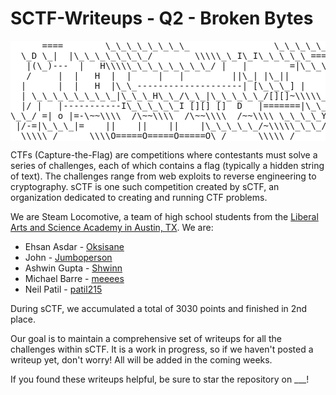 # SCTF-Writeups - Q2 - Broken Bytes

<pre style="background-color:white">
      ====        \_\_\_\_\_\_\_\_                \_\_\_\_\_\_\_\_\_\_\_
  \_D \_|  |\_\_\_\_\_\_\_/        \\\\\_\_I\_I\_\_\_\_\_===\_\_|\_\_\_\_\_\_\_\_\_|
   |(\_)---  |   H\\\\\_\_\_\_\_\_\_\_/ |   |        =|\_\_\_ \_\_\_|           \_\_\_\_\_\_\_\_\_\_\_\_\_\_\_\_\_
   /     |  |   H  |  |     |   |         ||\_| |\_||           \_|                \\\\\_\_\_\_\_A
  |      |  |   H  |\_\_--------------------| [\_\_\_] |         =|                        |
  | \_\_\_\_\_\_\_\_|\_\_\_H\_\_/\_\_|\_\_\_\_\_/[][]~\\\\\_\_\_\_\_\_\_|       |        -|                        |
  |/ |   |-----------I\_\_\_\_\_I [][] []  D   |=======|\_\_      \_\_|\_\_\_\_\_\_\_\_\_\_\_\_\_\_\_\_\_\_\_\_\_\_\_\_|\_
\_\_/ =| o |=-\~~\\\\  /\~~\\\\  /\~~\\\\  /~~\\\\ \_\_\_\_Y\_\_\_\_\_\_\_\_\_\_\_|\_\_  |\_\_\_\_\_\_\_\_\_\_\_\_\_\_\_\_\_\_\_\_\_\_\_\_\_\_|\_
 |/-=|\_\_\_|=    ||    ||    ||    |\_\_\_\_\_/~\\\\\_\_\_/               |\_D\_\_D\_\_D\_|  |\_D\_\_D\_\_D\_|
  \\\\\_/      \\\\O=====O=====O=====O\_/      \\\\\_/                  \\\\\_/   \\\\\_/    \\\\\_/   \\\\\_/
</pre>

CTFs (Capture-the-Flag) are competitions where contestants must solve a series of challenges, each of which contains a flag (typically a hidden string of text). The challenges range from web exploits to reverse engineering to cryptography. sCTF is one such competition created by sCTF, an organization dedicated to creating and running CTF problems.

We are Steam Locomotive, a team of high school students from the [Liberal Arts and Science Academy in Austin, TX](http://www.lasahighschool.org/). We are:
* Ehsan Asdar - [Oksisane](https://github.com/oksisane)
* John - [Jumboperson](https://github.com/jumboperson)
* Ashwin Gupta - [Shwinn](https://github.com/Shwinn)
* Michael Barre - [meeees](https://github.com/meeees)
* Neil Patil - [patil215](https://github.com/patil215)

During sCTF, we accumulated a total of 3030 points and finished in 2nd place.

Our goal is to maintain a comprehensive set of writeups for all the challenges within sCTF. It is a work in progress, so if we haven't posted a writeup  yet, don't worry! All will be added in the coming weeks.

If you found these writeups helpful, be sure to star the repository on ___!
